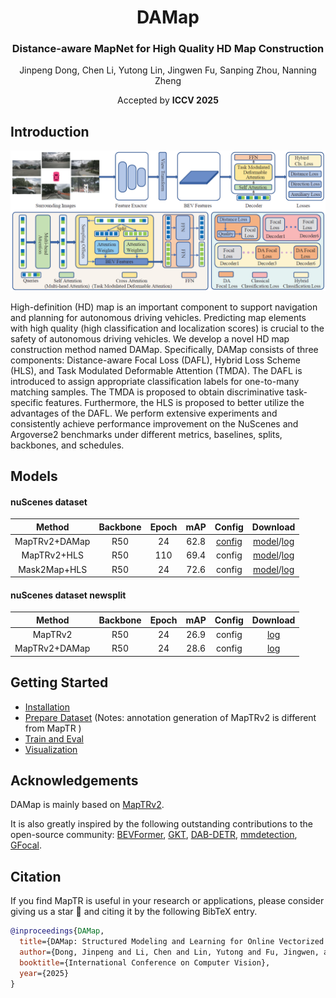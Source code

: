 <div align="center">
<h1>DAMap </h1>
<h3>Distance-aware MapNet for High Quality HD Map Construction</h3>

Jinpeng Dong,
Chen Li,
Yutong Lin,
Jingwen Fu,
Sanping Zhou,
Nanning Zheng

<!-- [Bencheng Liao](https://github.com/LegendBC)<sup>1,2,3</sup> \*, [Shaoyu Chen](https://scholar.google.com/citations?user=PIeNN2gAAAAJ&hl=en&oi=sra)<sup>1,3</sup> \*, Yunchi Zhang<sup>1,3</sup> \*, [Bo Jiang](https://github.com/rb93dett)<sup>1,3</sup> \*,[Tianheng Cheng](https://scholar.google.com/citations?user=PH8rJHYAAAAJ&hl=zh-CN)<sup>1,3</sup>, [Qian Zhang](https://scholar.google.com/citations?user=pCY-bikAAAAJ&hl=zh-CN)<sup>3</sup>, [Wenyu Liu](http://eic.hust.edu.cn/professor/liuwenyu/)<sup>1</sup>, [Chang Huang](https://scholar.google.com/citations?user=IyyEKyIAAAAJ&hl=zh-CN)<sup>3</sup>, [Xinggang Wang](https://xinggangw.info/)<sup>1 :email:</sup> -->
 
<!-- <sup>1</sup> School of EIC, HUST, <sup>2</sup> Institute of Artificial Intelligence, HUST, <sup>3</sup> Horizon Robotics

(\*) equal contribution, (<sup>:email:</sup>) corresponding author.

ArXiv Preprint ([arXiv 2208.14437](https://arxiv.org/abs/2208.14437))

[openreview ICLR'23](https://openreview.net/forum?id=k7p_YAO7yE), accepted as **ICLR Spotlight**

extended ArXiv Preprint MapTRv2 ([arXiv 2308.05736](https://arxiv.org/abs/2308.05736)) -->
Accepted by **ICCV 2025**

</div>




## Introduction
<!-- <div align="center"><h4>MapTR/MapTRv2 is a simple, fast and strong online vectorized HD map construction framework.</h4></div> -->

![framework](assets/framework.png "framework")

High-definition (HD) map is an important component to support navigation and planning for autonomous driving vehicles. Predicting map elements with high quality (high classification and localization scores) is crucial to the safety of autonomous driving vehicles. We develop a novel HD map construction method named DAMap. Specifically, DAMap consists of three components: Distance-aware Focal Loss (DAFL), Hybrid Loss Scheme (HLS), and Task Modulated Deformable Attention (TMDA). The DAFL is introduced to assign appropriate classification labels for one-to-many matching samples. The TMDA is proposed to obtain discriminative task-specific features. Furthermore, the HLS is proposed to better utilize the advantages of the DAFL. We perform extensive experiments and consistently achieve performance improvement on the NuScenes and Argoverse2 benchmarks under different metrics, baselines, splits, backbones, and schedules.

## Models

#### nuScenes dataset

| Method  | Backbone | Epoch  | mAP |                         Config                          |                                                                   Download                                                                   |
|:-------:|:--------:|:-----:|:----:|:-------------------------------------------------------:|:--------------------------------------------------------------------------------------------------------------------------------------------:|
|  MapTRv2+DAMap  |   R50    |  24   |  62.8 | [config](projects/configs/mapqr/mapqr_nusc_r50_24ep.py) | [model](https://drive.google.com/file/d/1ybGeJbMFQwHYWBSBZzFsbpaeB1Ve5rsj/view?usp=sharing)/[log](https://drive.google.com/file/d/1WZcR9-1vuwovV2p0o8xLE7KQVn23gA0x/view?usp=sharing) |
|  MapTRv2+HLS  |   R50    |  110  |  69.4 | config | [model](https://drive.google.com/file/d/1E5SojJzYdKihAMNAw3_K6gabNv1lew8z/view?usp=sharing)/[log](https://drive.google.com/file/d/1xlXV62v8Q9JCz3WYB6Xe4BqvZshFc9tB/view?usp=sharing) |
|  Mask2Map+HLS  |   R50    |  24  |  72.6 | config | [model](https://drive.google.com/file/d/1LuxyFObekkB21AEP0AF5jJqYjHIM8iJZ/view?usp=sharing)/[log](https://drive.google.com/file/d/1OUhV6gPQknHKvO1r3YDH1__e5OGwK09c/view?usp=sharing) |


#### nuScenes dataset newsplit

| Method  | Backbone | Epoch  | mAP |                         Config                          |                                                                   Download                                                                   |
|:-------:|:--------:|:-----:|:----:|:-------------------------------------------------------:|:--------------------------------------------------------------------------------------------------------------------------------------------:|
|  MapTRv2  |   R50    |  24   |  26.9 | config | [log](https://drive.google.com/file/d/1v5onddHUqnPFjY_AZ0JoYCExoUry1BAr/view?usp=sharing) |
|  MapTRv2+DAMap  |   R50    |  24  |  28.6 | config | [log](https://drive.google.com/file/d/1XJSLdNwpYHrZCnX_aPZlC0XJlWrhrX-5/view?usp=sharing) |
<!-- 
#### nuScenes dataset with centerline


| Method  | Backbone | Epoch  | mAP |                         Config                          |                                                                   Download                                                                   |
|:-------:|:--------:|:-----:|:----:|:-------------------------------------------------------:|:--------------------------------------------------------------------------------------------------------------------------------------------:|
|  MapTRv2  |   R50    |  24   |  54.0 | config | model |
|  MapTRv2*  |   R50    |  24   |  53.2 | config | [model](https://mycuhk-my.sharepoint.com/:u:/g/personal/1155168294_link_cuhk_edu_hk/EXrwWu0yvz5Ap_aU9FFb4x8BahsKfdFgYW7TgnpsIKho2Q?e=s2CnGT) |
|  MapTRv2+DAMap  |   R50    |  24  |  58.3 | config | [model](https://mycuhk-my.sharepoint.com/:u:/g/personal/1155168294_link_cuhk_edu_hk/EV-zT_ZOIaNEvOCMNuEqjIAB2GnV8HzR-cfskRmdOJcBPQ?e=uOefF4) |

#### Argoverse2 dataset with centerline
| Method  | Backbone | Epoch  | mAP |                         Config                          |                                                                   Download                                                                   |
|:-------:|:--------:|:-----:|:----:|:-------------------------------------------------------:|:--------------------------------------------------------------------------------------------------------------------------------------------:|
|  MapTRv2*  |   R50    |  6  |  58.5 | config | [model](https://mycuhk-my.sharepoint.com/:u:/g/personal/1155168294_link_cuhk_edu_hk/EXrwWu0yvz5Ap_aU9FFb4x8BahsKfdFgYW7TgnpsIKho2Q?e=s2CnGT) |
|  MapTRv2+DAMap  |   R50    |  6  |  62.5 | config | [model](https://mycuhk-my.sharepoint.com/:u:/g/personal/1155168294_link_cuhk_edu_hk/EV-zT_ZOIaNEvOCMNuEqjIAB2GnV8HzR-cfskRmdOJcBPQ?e=uOefF4) | -->

## Getting Started
- [Installation](docs/install.md)
- [Prepare Dataset](docs/prepare_dataset.md) (Notes: annotation generation of MapTRv2 is different from MapTR )
- [Train and Eval](docs/train_eval.md)
- [Visualization](docs/visualization.md)



## Acknowledgements

DAMap is mainly based on [MapTRv2](https://github.com/hustvl/MapTR/tree/maptrv2). 

It is also greatly inspired by the following outstanding contributions to the open-source community:
[BEVFormer](https://github.com/fundamentalvision/BEVFormer),
[GKT](https://github.com/hustvl/GKT), 
[DAB-DETR](https://github.com/IDEA-Research/DAB-DETR),
[mmdetection](https://github.com/open-mmlab/mmdetection),
[GFocal](https://github.com/implus/GFocal).

## Citation
If you find MapTR is useful in your research or applications, please consider giving us a star 🌟 and citing it by the following BibTeX entry.
```bibtex
@inproceedings{DAMap,
  title={DAMap: Structured Modeling and Learning for Online Vectorized HD Map Construction},
  author={Dong, Jinpeng and Li, Chen and Lin, Yutong and Fu, Jingwen, and Zhou, Sanping and Zheng, Nanning},
  booktitle={International Conference on Computer Vision},
  year={2025}
}
```

